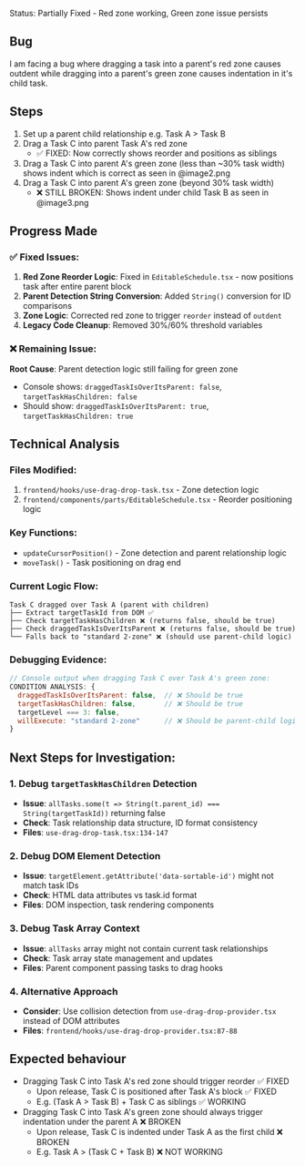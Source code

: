 Status: Partially Fixed - Red zone working, Green zone issue persists

## Bug
I am facing a bug where dragging a task into a parent's red zone causes outdent while dragging into a parent's green zone causes indentation in it's child task.

## Steps
1. Set up a parent child relationship e.g. Task A > Task B
2. Drag a Task C into parent Task A's red zone
    - ✅ FIXED: Now correctly shows reorder and positions as siblings
3. Drag a Task C into parent A's green zone (less than ~30% task width) shows indent which is correct as seen in @image2.png
4. Drag a Task C into parent A's green zone (beyond 30% task width)
    - ❌ STILL BROKEN: Shows indent under child Task B as seen in @image3.png

## Progress Made
### ✅ Fixed Issues:
1. **Red Zone Reorder Logic**: Fixed in `EditableSchedule.tsx` - now positions task after entire parent block
2. **Parent Detection String Conversion**: Added `String()` conversion for ID comparisons
3. **Zone Logic**: Corrected red zone to trigger `reorder` instead of `outdent`
4. **Legacy Code Cleanup**: Removed 30%/60% threshold variables

### ❌ Remaining Issue:
**Root Cause**: Parent detection logic still failing for green zone
- Console shows: `draggedTaskIsOverItsParent: false`, `targetTaskHasChildren: false`
- Should show: `draggedTaskIsOverItsParent: true`, `targetTaskHasChildren: true`

## Technical Analysis

### Files Modified:
1. `frontend/hooks/use-drag-drop-task.tsx` - Zone detection logic
2. `frontend/components/parts/EditableSchedule.tsx` - Reorder positioning logic

### Key Functions:
- `updateCursorPosition()` - Zone detection and parent relationship logic
- `moveTask()` - Task positioning on drag end

### Current Logic Flow:
```
Task C dragged over Task A (parent with children)
├── Extract targetTaskId from DOM ✅
├── Check targetTaskHasChildren ❌ (returns false, should be true)
├── Check draggedTaskIsOverItsParent ❌ (returns false, should be true)  
└── Falls back to "standard 2-zone" ❌ (should use parent-child logic)
```

### Debugging Evidence:
```javascript
// Console output when dragging Task C over Task A's green zone:
CONDITION ANALYSIS: {
  draggedTaskIsOverItsParent: false,  // ❌ Should be true
  targetTaskHasChildren: false,       // ❌ Should be true  
  targetLevel === 3: false,
  willExecute: "standard 2-zone"      // ❌ Should be parent-child logic
}
```

## Next Steps for Investigation:

### 1. Debug `targetTaskHasChildren` Detection
- **Issue**: `allTasks.some(t => String(t.parent_id) === String(targetTaskId))` returning false
- **Check**: Task relationship data structure, ID format consistency
- **Files**: `use-drag-drop-task.tsx:134-147`

### 2. Debug DOM Element Detection  
- **Issue**: `targetElement.getAttribute('data-sortable-id')` might not match task IDs
- **Check**: HTML data attributes vs task.id format
- **Files**: DOM inspection, task rendering components

### 3. Debug Task Array Context
- **Issue**: `allTasks` array might not contain current task relationships
- **Check**: Task array state management and updates
- **Files**: Parent component passing tasks to drag hooks

### 4. Alternative Approach
- **Consider**: Use collision detection from `use-drag-drop-provider.tsx` instead of DOM attributes
- **Files**: `frontend/hooks/use-drag-drop-provider.tsx:87-88`

## Expected behaviour
- Dragging Task C into Task A's red zone should trigger reorder ✅ FIXED
    - Upon release, Task C is positioned after Task A's block ✅ FIXED
    - E.g. (Task A > Task B) + Task C as siblings ✅ WORKING
- Dragging Task C into Task A's green zone should always trigger indentation under the parent A ❌ BROKEN
    - Upon release, Task C is indented under Task A as the first child ❌ BROKEN
    - E.g. Task A > (Task C + Task B) ❌ NOT WORKING